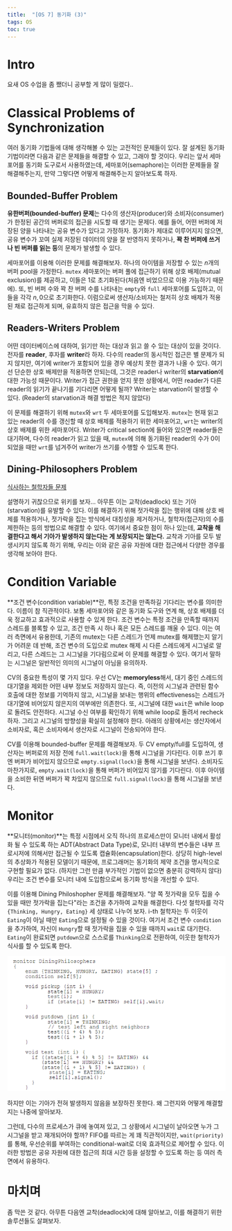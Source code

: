```yaml
---
title:  "[OS 7] 동기화 (3)"
tags: OS
toc: true
---
```


# Intro
요새 OS 수업을 좀 쨌더니 공부할 게 많이 밀렸다..


# Classical Problems of Synchronization
여러 동기화 기법들에 대해 생각해볼 수 있는 고전적인 문제들이 있다. 잘 설계된 동기화 기법이라면 다음과 같은 문제들을 해결할 수 있고, 그래야 할 것이다. 우리는 앞서 세마포어를 동기화 도구로서 사용하였는데, 세마포어(semaphore)는 이러한 문제들을 잘 해결해주는지, 만약 그렇다면 어떻게 해결해주는지 알아보도록 하자.

## Bounded-Buffer Problem
**유한버퍼(bounded-buffer) 문제**는 다수의 생산자(producer)와 소비자(consumer)가 한정된 공간의 버퍼로의 접근을 시도할 때 생기는 문제다. 예를 들어, 어떤 버퍼에 저장된 양을 나타내는 공유 변수가 있다고 가정하자. 동기화가 제대로 이루어지지 않으면, 공유 변수가 꼬여 실제 저장된 데이터의 양을 잘 반영하지 못하거나, **꽉 찬 버퍼에 쓰거나 빈 버퍼를 읽는 등**의 문제가 발생할 수 있다.

세마포어를 이용해 이러한 문제를 해결해보자. 하나의 아이템을 저장할 수 있는 $n$개의 버퍼 pool을 가정한다. `mutex` 세마포어는 버퍼 풀에 접근하기 위해 상호 배제(mutual exclusion)를 제공하고, 이들은 $1$로 초기화된다(처음엔 비었으므로 이용 가능하기 때문에). 또, 빈 버퍼 수와 꽉 찬 버퍼 수를 나타내는 `empty`와 `full` 세마포어를 도입하고, 이들을 각각 $n, 0$으로 초기화한다. 이럼으로써 생산자/소비자는 철저히 상호 배제가 적용된 채로 접근하게 되며, 유효하지 않은 접근을 막을 수 있다.

## Readers-Writers Problem
어떤 데이터베이스에 대하여, 읽기만 하는 대상과 읽고 쓸 수 있는 대상이 있을 것이다. 전자를 **reader**, 후자를 **writer**라 하자. 다수의 reader의 동시적인 접근은 별 문제가 되지 않지만, 여기에 writer가 포함되어 있을 경우 예상치 못한 결과가 나올 수 있다. 여기선 단순한 상호 배제만을 적용하면 안되는데, 그것은 reader나 writer의 **starvation**에 대한 가능성 때문이다. Writer가 접근 권한을 얻지 못한 상황에서, 어떤 reader가 다른 reader의 읽기가 끝나기를 기다리면 어떻게 될까? Writer는 starvation이 발생할 수 있다. (Reader의 starvation과 해결 방법은 적지 않았다)

이 문제를 해결하기 위해 `mutex`와 `wrt` 두 세마포어를 도입해보자. `mutex`는 현재 읽고 있는 reader의 수를 갱신할 때 상호 배제를 적용하기 위한 세마포어고, `wrt`는 writer의 상호 배제를 위한 세마포어다. Writer가 critical section에 들어와 있으면 reader들은 대기하며, 다수의 reader가 읽고 있을 때, `mutex`에 의해 동기화된 reader의 수가 $0$이 되었을 때만 `wrt`를 넘겨주어 writer가 쓰기를 수행할 수 있도록 한다.

## Dining-Philosophers Problem
[식사하는 철학자들 문제](https://ko.wikipedia.org/wiki/%EC%8B%9D%EC%82%AC%ED%95%98%EB%8A%94_%EC%B2%A0%ED%95%99%EC%9E%90%EB%93%A4_%EB%AC%B8%EC%A0%9C)

설명하기 귀찮으므로 위키를 보자... 아무튼 이는 교착(deadlock) 또는 기아(starvation)를 유발할 수 있다. 이를 해결하기 위해 젓가락을 집는 행위에 대해 상호 배제를 적용하거나, 젓가락을 집는 방식에서 대칭성을 제거하거나, 철학자(접근자)의 수를 제한하는 등의 방법으로 해결할 수 있다. 여기에서 중요한 점이 하나 있는데, **교착을 해결한다고 해서 기아가 발생하지 않는다는 게 보장되지는 않는다.** 교착과 기아를 모두 발생시키지 않도록 하기 위해, 우리는 이와 같은 공유 자원에 대한 접근에서 다양한 경우를 생각해 보아야 한다.


# Condition Variable
**조건 변수(condition variable)**란, 특정 조건을 만족하길 기다리는 변수를 의미한다. 이름이 참 직관적이다. 보통 세마포어와 같은 동기화 도구와 연계 해, 상호 배제를 더욱 정교하고 효과적으로 사용할 수 있게 한다. 조건 변수는 특정 조건을 만족할 때까지 스레드를 블록할 수 있고, 조건 만족 시 하나 혹은 모든 스레드를 깨울 수 있다. 이는 여러 측면에서 유용한데, 기존의 mutex는 다른 스레드가 언제 mutex를 해제했는지 알기가 어려운 데 반해, 조건 변수의 도입으로 mutex 해제 시 다른 스레드에게 시그널로 알리고, 다른 스레드는 그 시그널을 기다림으로써 이 문제를 해결할 수 있다. 여기서 말하는 시그널은 일반적인 의미의 시그널이 아님을 유의하자.

CV의 중요한 특성이 몇 가지 있다. 우선 CV는 **memoryless**해서, 대기 중인 스레드의 대기열을 제외한 어떤 내부 정보도 저장하지 않는다. 즉, 이전의 시그널과 관련된 함수 호출에 대한 정보를 기억하지 않고, 시그널을 보내는 행위의 effectiveness는 스레드가 대기열에 비어있지 않은지의 여부에만 의존한다. 또, 시그널에 대한 `wait`은 while loop로 돌려도 안전하다. 시그널 수신 여부를 확인하기 위해 while loop로 돌려서 recheck하자. 그리고 시그널의 방향성을 확실히 설정해야 한다. 아래의 상황에서는 생산자에서 소비자로, 혹은 소비자에서 생산자로 시그널이 전송되어야 한다.

CV를 이용해 bounded-buffer 문제를 해결해보자. 두 CV empty/full를 도입하여, 생산자는 버퍼로의 저장 전에 `full.wait(lock)`을 통해 시그널을 기다린다. 이후 쓰기 후엔 버퍼가 비어있지 않으므로 `empty.signal(lock)`을 통해 시그널을 보낸다. 소비자도 마찬가지로, `empty.wait(lock)`을 통해 버퍼가 비어있지 않기를 기다린다. 이후 아이템을 소비한 뒤엔 버퍼가 꽉 차있지 않으므로 `full.signal(lock)`을 통해 시그널을 보낸다.


# Monitor
**모니터(monitor)**는 특정 시점에서 오직 하나의 프로세스만이 모니터 내에서 활성화 될 수 있도록 하는 ADT(Abstract Data Type)로, 모니터 내부의 변수들은 내부 프로시저에 의해서만 접근될 수 있도록 캡슐화(encapsulation)한다. 상당히 high-level의 추상화가 적용된 모델이기 때문에, 프로그래머는 동기화의 제약 조건을 명시적으로 구현할 필요가 없다. (하지만 그런 만큼 부가적인 기법이 없으면 충분히 강력하지 않다) 우리는 조건 변수를 모니터 내에 도입함으로써 동기화 방식을 개선할 수 있다.

이를 이용해 Dining Philoshopher 문제를 해결해보자. "양 쪽 젓가락을 모두 집을 수 있을 때만 젓가락을 집는다"라는 조건을 추가하여 교착을 해결한다. 다섯 철학자를 각각 `{Thinking, Hungry, Eating}` 세 상태로 나누어 보자. i-th 철학자는 두 이웃이 `Eating`이 아닐 때만 `Eating`으로 설정될 수 있을 것이다. 여기서 조건 변수 `condition`을 추가하여, 자신이 `Hungry`할 때 젓가락을 집을 수 있을 때까지 `wait`로 대기한다. `Eating`이 완료되면 `putdown`으로 스스로를 `Thinking`으로 전환하여, 이웃한 철학자가 식사를 할 수 있도록 한다.

![](/imgs/os/os19.png)

하지만 이는 기아가 전혀 발생하지 않음을 보장하진 못한다. 왜 그런지와 어떻게 해결할지는 나중에 알아보자.

그런데, 다수의 프로세스가 큐에 놓여져 있고, 그 상황에서 시그널이 날아오면 누가 그 시그널을 받고 재개되어야 할까? FIFO를 따르는 게 꽤 직관적이지만, `wait(priority)`를 통해, 우선순위를 부여하는 conditional-wait로 더욱 효과적으로 제어할 수 있다. 이러한 방법은 공유 자원에 대한 접근의 최대 시간 등을 설정할 수 있도록 하는 등 여러 측면에서 유용하다.


# 마치며
좀 막쓴 것 같다. 아무튼 다음엔 교착(deadlock)에 대해 알아보고, 이를 해결하기 위한 솔루션들도 살펴보자.







